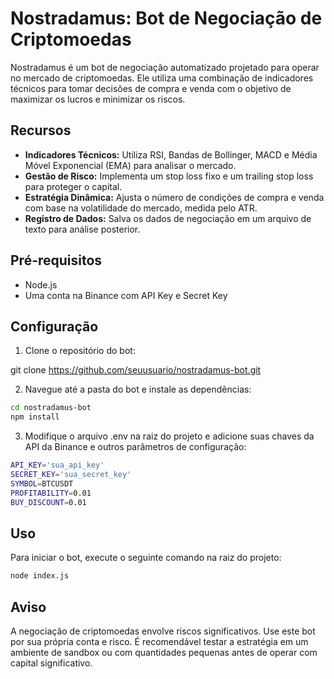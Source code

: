 # Nostradamus: Bot de Negociação de Criptomoedas

Nostradamus é um bot de negociação automatizado projetado para operar no mercado de criptomoedas. Ele utiliza uma combinação de indicadores técnicos para tomar decisões de compra e venda com o objetivo de maximizar os lucros e minimizar os riscos.

## Recursos

- **Indicadores Técnicos:** Utiliza RSI, Bandas de Bollinger, MACD e Média Móvel Exponencial (EMA) para analisar o mercado.
- **Gestão de Risco:** Implementa um stop loss fixo e um trailing stop loss para proteger o capital.
- **Estratégia Dinâmica:** Ajusta o número de condições de compra e venda com base na volatilidade do mercado, medida pelo ATR.
- **Registro de Dados:** Salva os dados de negociação em um arquivo de texto para análise posterior.

## Pré-requisitos

- Node.js
- Uma conta na Binance com API Key e Secret Key

## Configuração

1. Clone o repositório do bot:

 git clone https://github.com/seuusuario/nostradamus-bot.git

2. Navegue até a pasta do bot e instale as dependências:

```bash
cd nostradamus-bot
npm install
```


3. Modifique o arquivo .env na raiz do projeto e adicione suas chaves da API da Binance e outros parâmetros de configuração:
```bash
API_KEY='sua_api_key'
SECRET_KEY='sua_secret_key'
SYMBOL=BTCUSDT
PROFITABILITY=0.01
BUY_DISCOUNT=0.01
```

## Uso

Para iniciar o bot, execute o seguinte comando na raiz do projeto:

```bash
node index.js
```

## Aviso

A negociação de criptomoedas envolve riscos significativos. Use este bot por sua própria conta e risco. É recomendável testar a estratégia em um ambiente de sandbox ou com quantidades pequenas antes de operar com capital significativo.
